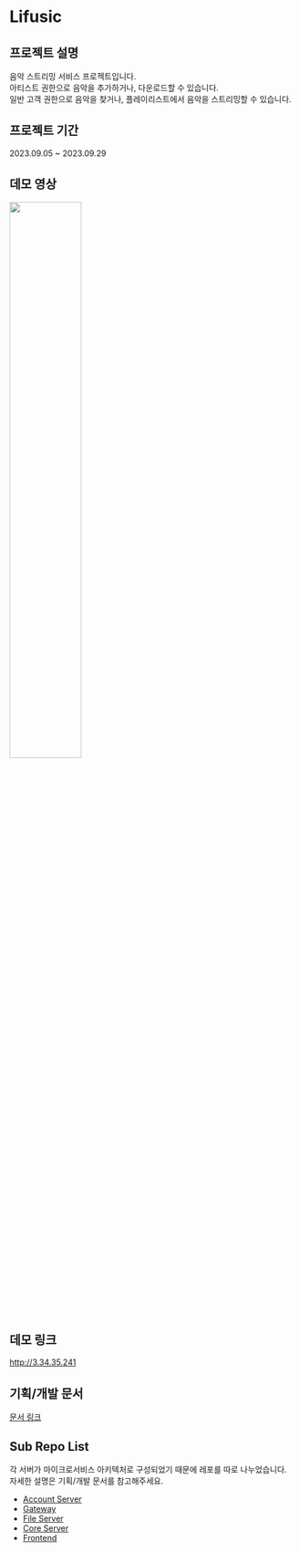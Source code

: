 # Lifusic
## 프로젝트 설명
음악 스트리밍 서비스 프로젝트입니다.  
아티스트 권한으로 음악을 추가하거나, 다운로드할 수 있습니다.  
일반 고객 권한으로 음악을 찾거나, 플레이리스트에서 음악을 스트리밍할 수 있습니다.

## 프로젝트 기간
2023.09.05 ~ 2023.09.29


## 데모 영상

[<img src="https://i.ytimg.com/vi/VDcTBL0wPMQ/maxresdefault.jpg" width="50%">](https://youtu.be/VDcTBL0wPMQ?si=1MLaXtcuR0DwEYdX "Lifusic 데모")

## 데모 링크
http://3.34.35.241

## 기획/개발 문서

[문서 링크](https://quirky-nectarine-fce.notion.site/Lifusic-e21c45318b4a4501b46c70dc952b64a7?pvs=4)

## Sub Repo List

각 서버가 마이크로서비스 아키텍처로 구성되었기 때문에 레포를 따로 나누었습니다.  
자세한 설명은 기획/개발 문서를 참고해주세요.  

- [Account Server](https://github.com/chunghee-hwang/lifusic-account-server)
- [Gateway](https://github.com/chunghee-hwang/lifusic-gateway)
- [File Server](https://github.com/chunghee-hwang/lifusic-file-server)
- [Core Server](https://github.com/chunghee-hwang/lifusic-core-server)
- [Frontend](https://github.com/chunghee-hwang/lifusic-frontend/tree/main)
